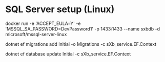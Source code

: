 # SQL Server setup (Linux)

docker run -e 'ACCEPT_EULA=Y' -e 'MSSQL_SA_PASSWORD=DevPassword1' -p 1433:1433 --name sxbdb -d microsoft/mssql-server-linux

dotnet ef migrations add Initial -o Migrations -c sXb_service.EF.Context

dotnet ef database update Initial -c sXb_service.EF.Context
